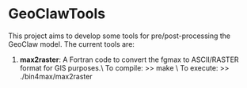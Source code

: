 # GeoClawTools
This project aims to develop some tools for pre/post-processing the GeoClaw model.
The current tools are:
1. **max2raster**: A Fortran code to convert the fgmax to ASCII/RASTER format for GIS purposes.\\
To compile: >> make \\
To execute: >> ./bin4max/max2raster
